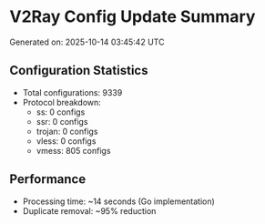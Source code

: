 # V2Ray Config Update Summary
Generated on: 2025-10-14 03:45:42 UTC

## Configuration Statistics
- Total configurations: 9339
- Protocol breakdown:
  - ss: 0 configs
  - ssr: 0 configs
  - trojan: 0 configs
  - vless: 0 configs
  - vmess: 805 configs

## Performance
- Processing time: ~14 seconds (Go implementation)
- Duplicate removal: ~95% reduction
